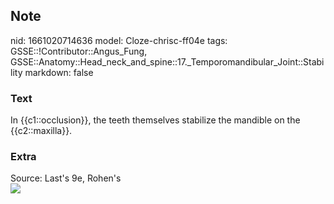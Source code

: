 ## Note
nid: 1661020714636
model: Cloze-chrisc-ff04e
tags: GSSE::!Contributor::Angus_Fung, GSSE::Anatomy::Head_neck_and_spine::17._Temporomandibular_Joint::Stability
markdown: false

### Text
In {{c1::occlusion}}, the teeth themselves stabilize the mandible on the {{c2::maxilla}}.

### Extra
<div>
  Source: Last's 9e, Rohen's
</div>
<div><img src=
"paste-008cfa0cf46e87999502b241b9f97a6445fc4ce3.jpg"></div>
